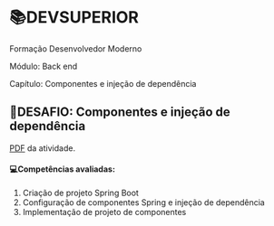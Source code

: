 #  :books:DEVSUPERIOR

Formação Desenvolvedor Moderno  

Módulo: Back end  

Capítulo: Componentes e injeção de dependência 



## :pushpin:DESAFIO: Componentes e injeção de dependência

[PDF]() da atividade.



#### :computer:Competências avaliadas:

1. Criação de projeto Spring Boot
2. Configuração de componentes Spring e injeção de dependência
3. Implementação de projeto de componentes

